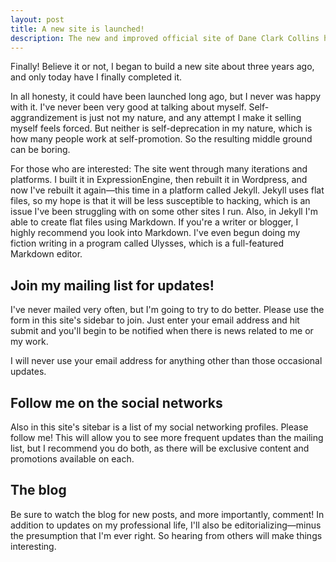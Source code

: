 ```yaml
---
layout: post
title: A new site is launched!
description: The new and improved official site of Dane Clark Collins has been in the works for some time, and here it is.
---
```


Finally! Believe it or not, I began to build a new site about three years ago, and only today have I finally completed it.

In all honesty, it could have been launched long ago, but I never was happy with it. I've never been very good at talking about myself. Self-aggrandizement is just not my nature, and any attempt I make it selling myself feels forced. But neither is self-deprecation in my nature, which is how many people work at self-promotion. So the resulting middle ground can be boring.

For those who are interested: The site went through many iterations and platforms. I built it in ExpressionEngine, then rebuilt it in Wordpress, and now I've rebuilt it again—this time in a platform called Jekyll. Jekyll uses flat files, so my hope is that it will be less susceptible to hacking, which is an issue I've been struggling with on some other sites I run. Also, in Jekyll I'm able to create flat files using Markdown. If you're a writer or blogger, I highly recommend you look into Markdown. I've even begun doing my fiction writing in a program called Ulysses, which is a full-featured Markdown editor.

## Join my mailing list for updates!

I've never mailed very often, but I'm going to try to do better. Please use the form in this site's sidebar to join. Just enter your email address and hit submit and you'll begin to be notified when there is news related to me or my work.

I will never use your email address for anything other than those occasional updates.

## Follow me on the social networks

Also in this site's sitebar is a list of my social networking profiles. Please follow me! This will allow you to see more frequent updates than the mailing list, but I recommend you do both, as there will be exclusive content and promotions available on each.

## The blog

Be sure to watch the blog for new posts, and more importantly, comment! In addition to updates on my professional life, I'll also be editorializing—minus the presumption that I'm ever right. So hearing from others will make things interesting.
